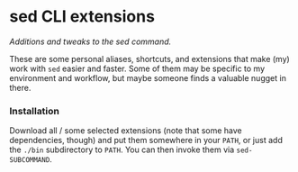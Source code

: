 # sed CLI extensions

_Additions and tweaks to the sed command._

These are some personal aliases, shortcuts, and extensions that make (my) work with `sed` easier and faster. Some of them may be specific to my environment and workflow, but maybe someone finds a valuable nugget in there.

### Installation

Download all / some selected extensions (note that some have dependencies, though) and put them somewhere in your `PATH`, or just add the `./bin` subdirectory to `PATH`. You can then invoke them via `sed-SUBCOMMAND`.
